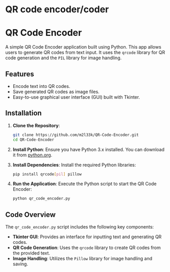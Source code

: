 # QR code encoder/coder
# QR Code Encoder

A simple QR Code Encoder application built using Python. This app allows users to generate QR codes from text input. It uses the `qrcode` library for QR code generation and the `PIL` library for image handling.

## Features

- Encode text into QR codes.
- Save generated QR codes as image files.
- Easy-to-use graphical user interface (GUI) built with Tkinter.

## Installation

1. **Clone the Repository**:

    ```bash
    git clone https://github.com/m2l33k/QR-Code-Encoder.git
    cd QR-Code-Encoder
    ```

2. **Install Python**: Ensure you have Python 3.x installed. You can download it from [python.org](https://www.python.org/).

3. **Install Dependencies**: Install the required Python libraries:

    ```bash
    pip install qrcode[pil] pillow
    ```

4. **Run the Application**: Execute the Python script to start the QR Code Encoder:

    ```bash
    python qr_code_encoder.py
    ```

## Code Overview

The `qr_code_encoder.py` script includes the following key components:

- **Tkinter GUI**: Provides an interface for inputting text and generating QR codes.
- **QR Code Generation**: Uses the `qrcode` library to create QR codes from the provided text.
- **Image Handling**: Utilizes the `Pillow` library for image handling and saving.
